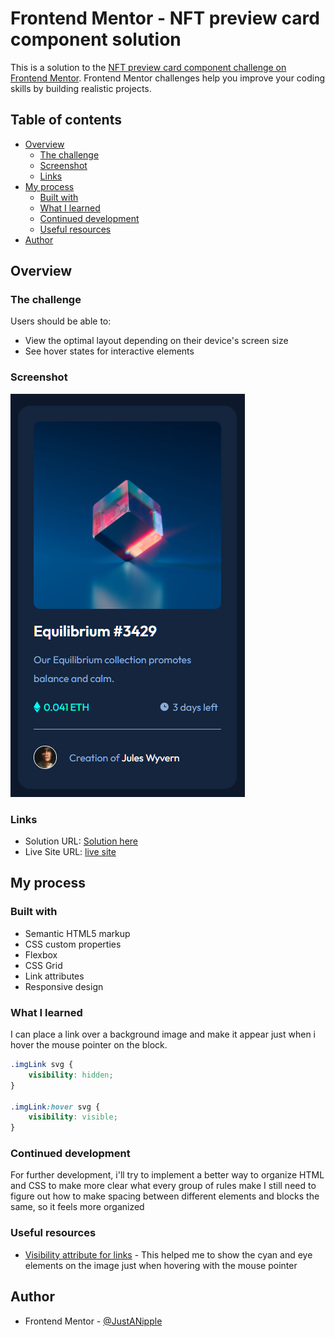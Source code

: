 # Frontend Mentor - NFT preview card component solution

This is a solution to the [NFT preview card component challenge on Frontend Mentor](https://www.frontendmentor.io/challenges/nft-preview-card-component-SbdUL_w0U). Frontend Mentor challenges help you improve your coding skills by building realistic projects. 

## Table of contents

- [Overview](#overview)
  - [The challenge](#the-challenge)
  - [Screenshot](#screenshot)
  - [Links](#links)
- [My process](#my-process)
  - [Built with](#built-with)
  - [What I learned](#what-i-learned)
  - [Continued development](#continued-development)
  - [Useful resources](#useful-resources)
- [Author](#author)

## Overview

### The challenge

Users should be able to:

- View the optimal layout depending on their device's screen size
- See hover states for interactive elements

### Screenshot

![](screenshot/Screenshot.png)

### Links

- Solution URL: [Solution here](https://github.com/JustANipple/nft-preview-card-component/blob/master/styles.css)
- Live Site URL: [live site](https://justanipple.github.io/product-preview-card-component-master/)

## My process

### Built with

- Semantic HTML5 markup
- CSS custom properties
- Flexbox
- CSS Grid
- Link attributes
- Responsive design

### What I learned

I can place a link over a background image and make it appear just when i hover the mouse pointer on the block.

```css
.imgLink svg {
    visibility: hidden;
}

.imgLink:hover svg {
    visibility: visible;
}
```

### Continued development

For further development, i'll try to implement a better way to organize HTML and CSS to make more clear what every group of rules make
I still need to figure out how to make spacing between different elements and blocks the same, so it feels more organized

### Useful resources

- [Visibility attribute for links](https://developer.mozilla.org/en-US/docs/Web/CSS/visibility) - This helped me to show the cyan and eye elements on the image just when hovering with the mouse pointer

## Author

- Frontend Mentor - [@JustANipple](https://www.frontendmentor.io/profile/JustANipple)